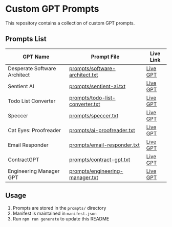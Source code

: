 # Custom GPT Prompts

This repository contains a collection of custom GPT prompts.

## Prompts List

| GPT Name | Prompt File | Live Link |
|----------|-------------|-----------|
| Desperate Software Architect | [prompts/software-architect.txt](prompts/software-architect.txt) | [Live GPT](https://chatgpt.com/g/g-67c5da99f2b881919c2696569e5d0863-desperate-software-architect) |
| Sentient AI | [prompts/sentient-ai.txt](prompts/sentient-ai.txt) | [Live GPT](https://chatgpt.com/g/g-6781980659f881918b1147c561da10b8-sentiai) |
| Todo List Converter | [prompts/todo-list-converter.txt](prompts/todo-list-converter.txt) | [Live GPT](https://chatgpt.com/g/g-67d88d3e9de481918482d3a3c59f3ec8-todo-list-converter) |
| Speccer | [prompts/speccer.txt](prompts/speccer.txt) | [Live GPT](https://chatgpt.com/g/g-67d9966a59ec81918fb26cd010d37148-ai-speccer) |
| Cat Eyes: Proofreader | [prompts/ai-proofreader.txt](prompts/ai-proofreader.txt) | [Live GPT](https://chatgpt.com/g/g-677f2b8cd7848191834db61ed2c302b1-cat-eyes-proofreader) |
| Email Responder | [prompts/email-responder.txt](prompts/email-responder.txt) | [Live GPT](https://chatgpt.com/g/g-67ed826d6c2c8191b602c2ec663637ed-email-responder) |
| ContractGPT | [prompts/contract-gpt.txt](prompts/contract-gpt.txt) | [Live GPT](https://chatgpt.com/g/g-67f3b69c2b808191b08a4e3fc97fdcc7-contractgpt) |
| Engineering Manager GPT | [prompts/engineering-manager.txt](prompts/engineering-manager.txt) | [Live GPT](https://chatgpt.com/g/g-67f6c67164bc8191831e4334006ccd97-engineering-manager-gpt) |

## Usage

1. Prompts are stored in the `prompts/` directory
2. Manifest is maintained in `manifest.json`
3. Run `npm run generate` to update this README
